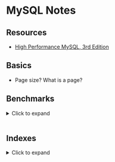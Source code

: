 # MySQL Notes

## Resources
- [High Performance MySQL, 3rd Edition](https://www.oreilly.com/library/view/high-performance-mysql/9781449332471/)

## Basics
- Page size? What is a page?

## Benchmarks
<details>
<summary>Click to expand</summary>

This set of notes includes some benchmarking done with pretty simple Ruby scripts within this directory. These becnhmarks are built with a simple Docker compose setup with a MySQL container and a Ruby container. To run the containers you can use
```
$ docker-compose up --build
```
To check the running containers use `docker ps`. You can connect to the Ruby (or MySQL) container using
```
$ docker exec -it <container_id> sh
```
The benchmarks can be run from the shell in the Ruby container. For example just run.
```
$ ruby lib/test.rb
```

Note in the Dockerfile the `Gemfile.lock` is copied. To add a dependency and regenrate the Dockerfile you can use
```
docker run --rm -v "$PWD":/usr/src/app -w /usr/src/app ruby:3.0 bundle install
```
Alternatively, you can just run `bundle install` from shell in the container, since the main folder if volumed.
</details>

<br />

## Indexes
<details>
<summary>Click to expand</summary>

Most of these notes on indexes will only refer to the InnoDB storage engine and its B-Tree indexes, since they are by far the most common I have worked with.

You can always check what indexes a table has, and what their types are, using the command:
```sql
mysql> show indexes from <table_name>;
```
which will show results like the following:
```sql
mysql> show indexes from sample_table;
+--------------+------------+----------------+--------------+-------------+-----------+-------------+----------+--------+------+------------+---------+---------------+---------+------------+
| Table        | Non_unique | Key_name       | Seq_in_index | Column_name | Collation | Cardinality | Sub_part | Packed | Null | Index_type | Comment | Index_comment | Visible | Expression |
+--------------+------------+----------------+--------------+-------------+-----------+-------------+----------+--------+------+------------+---------+---------------+---------+------------+
| sample_table |          0 | PRIMARY        |            1 | id          | A         |           0 |     NULL |   NULL |      | BTREE      |         |               | YES     | NULL       |
| sample_table |          1 | idx_first_name |            1 | first_name  | A         |           0 |     NULL |   NULL | YES  | BTREE      |         |               | YES     | NULL       |
| sample_table |          1 | idx_full_name  |            1 | first_name  | A         |           0 |     NULL |   NULL | YES  | BTREE      |         |               | YES     | NULL       |
| sample_table |          1 | idx_full_name  |            2 | last_name   | A         |           0 |     NULL |   NULL | YES  | BTREE      |         |               | YES     | NULL       |
+--------------+------------+----------------+--------------+-------------+-----------+-------------+----------+--------+------+------------+---------+---------------+---------+------------+
4 rows in set (0.01 sec)
```
This show the indexes, their types, the columns that they are comprised of, and the order of the columns in the index. It also shows other info like the cardinality, nullability, etc.

### What is an index?
We have all heard a database index is like and index in a book - it makes it faster to look up a row matching a certain condition. But how exactly does this work?

Simply, and index is a data structure that a storage engine uses to find rows when a query condition is matched. But what is the data structure, and how does it actually find the matches quickly?

### B-Tree index basics
A B-Tree is a self-balancing n-ary tree data structure. The key aspect of a B-Tree is that the entries are _sorted_ based on the key value. Each node page stores upper and lower bounds of the values in its child nodes. When looking for a match the tree can be traversed based on comparison of the key with the upper and lower bounds of child nodes that are stored in the current node. InnoDB actually uses a B+Tree - which add pointers between sibling node pages. The general structure is
https://app.diagrams.net/#G12kP4iTn-pnYWMTFYJI59yygFiNBdhivk

The leaf page's data has a reference to the actual data for that row. These types of references differ between storage engines, but for InnoDB the reference is just a store of the row's primary key. Looking up the entire row's data then requires a query into the primary key's index, which stores the data for all the rows.

The keys stored for the index are the index's columns _in order_. In the example table above there is a compound index `idx_full_name` on the columns `(first_name, last_name)`. The index stores this data in the order of the columns - so first sorted by `first_name`, then within the same `first_name` it is sorted by `last_name`.
- This means that for a query to use an index the query must include the columns from the start of the index, and other columns in the order they exist in the index. In the above example a query of `select * from sample_table where last_name = "Blake";` will not be able to use this index.

This make B-Tree indexes good a some types of queries:
- Matching the full value - all an index's columns included in the query.
- Matching the columns in order - doesn't need to be all the columns, but they need to be in the order of the index's definition.
- Matching prefix on the first column - for `like` queries.
- Range of values based on the colums in the index.
- B-Tree indexes also help with ordering, but have to be by all the same criteria above of which columns are included in the order.

### Index column ordering
Column order in an index is very important. The general advice is to order your columns by those that are most selective - those that eliminate the most rows from the result. This is good when you only need to optimize the `where` clause of your query, but may not be optimal solution if you also want your index to optimize for sorting and/or grouping.

### Clustered indexes
Every InnoDB table has a [clustered index](https://dev.mysql.com/doc/refman/5.7/en/innodb-index-types.html). If you define a primary key then that is the clustered index. This index is special in that it stores the values of the entire row on its leaf pages - it is the main data storage of the table.

A secondeary index (all other indexes) store a reference to the row data by storing the primary key on the lef pages of its index. This means that a lot of queries will have to look through two indexes to find the row data requested.

For example, consider the table:
```sql
CREATE TABLE sample_table (
  id bigint(20) NOT NULL AUTO_INCREMENT,
  first_name varchar(255) DEFAULT NULL,
  last_name varchar(255) DEFAULT NULL,
  PRIMARY KEY (id),
  KEY idx_first_name (first_name)
)
```
and the query
```sql
SELECT * FROM sample_table WHERE first_name = "Ben";
```
This query will generally do the following:
- Execute an index lookup against the secondary index on `first_name`. This will return a set of primary keys.
- The query request to `SELECT *` - so it needs to return the full row data of `id`, `first_name`, and `last_name`. From the preceding index lookup it has the values of `id` and `first_name` - but not `last_name`.
- Execute another index lookup against the clustered index with the `id` values returned from the first lookup. This will get all the row data requested, including `last_name`.

Note that the queries
```sql
SELECT first_name FROM sample_table WHERE first_name = "Ben";
```
and
```sql
SELECT id, first_name FROM sample_table WHERE first_name = "Ben";
```
would _not_ need to perform the second lookup against the clustered index because all the date requested would be returned from the first index lookup. In these cases, the secondary index is a **covering index** for the query, and it much preferable and quicker, since it is generally half the work.

To test this out you can run the [`covering_index.rb`](lib/covering_index.rb) benchmark script. When I ran this against 100,000 records it gave following results, which showed the covering index to be almost twice as fast than without the covering index.

```
# ruby lib/covering_index.rb
Warming up --------------------------------------
 with covering index   110.000  i/100ms
without covering index
                        55.000  i/100ms
Calculating -------------------------------------
 with covering index      1.072k (± 2.9%) i/s -      5.390k in   5.034540s
without covering index
                        557.285  (± 7.5%) i/s -      2.805k in   5.070002s

Comparison:
 with covering index:     1071.6 i/s
without covering index:      557.3 i/s - 1.92x  (± 0.00) slower
```

You can also tell if a query uses a covering index from `EXPLAIN`. The `Extra` for a query with a covering index will say `Using index`, where a non-covering query will say `Using where`.

Covering indexes can be especially important to think about when doing pagination. If you have a query on a column with low cardinality (ie. many results are present) with a large offset, then MySQL has to load all the data requested just to throw it away. For example, consider the table:
```sql
CREATE TABLE sample_table (
  id bigint(20) NOT NULL AUTO_INCREMENT,
  first_name varchar(255) DEFAULT NULL,
  last_name varchar(255) DEFAULT NULL,
  sex varchar(1) NOT NULL,
  PRIMARY KEY (id),
  KEY idx_sex (sex)
)
```
and the query
```sql
SELECT * FROM sample_table
WHERE sex = "M"
ORDER BY id DESC
LIMIT 100000, 100;
```
Here the query will potentially have to do an secondary index lookup and a clustered index lookup on 100000 records just to throw them away. This can be greatly sped up by doing the pagination portion of the query only against the secondary (covering) index, and then loading the all the rows of only the records you need. This strategy is called a **deferred join**, and the query can be optimized as
```sql
SELECT * FROM sample_table INNER JOIN (
  SELECT id, sex FROM sample_table
  WHERE sex = "M"
  ORDER BY id DESC
  LIMIT 100000, 100;
) AS x USING(id);
```

To test this out you can run the [`covering_index_pagination.rb`](lib/covering_index_pagination.rb) benchmark script. When I ran this against 100,000 records with about 50/50 male/female it gave following results, which showed the deferred join approach to be almost 4X faster than the standard query. However, not that both of these queries are pretty slow because the sort order is not in the column order of the index.

```
# ruby lib/covering_index_pagination.rb
Warming up --------------------------------------
  with deferred join     5.000  i/100ms
without deferred join
                         1.000  i/100ms
Calculating -------------------------------------
  with deferred join     55.364  (± 7.2%) i/s -    280.000  in   5.082580s
without deferred join
                         15.207  (± 6.6%) i/s -     76.000  in   5.006119s

Comparison:
  with deferred join:       55.4 i/s
without deferred join:       15.2 i/s - 3.64x  (± 0.00) slower
```

</details>

<!-- ## Query optimization -->
<!-- ## Using `EXPLAIN` -->
<!-- ## Transactions -->
<!-- ## Locks -->
<!-- <br /> -->
